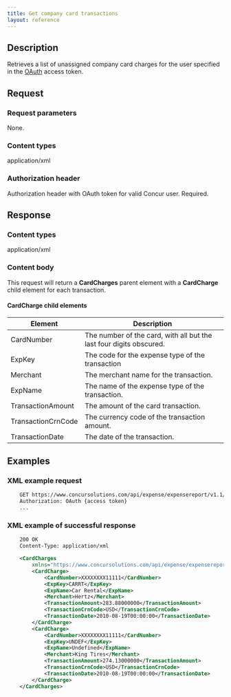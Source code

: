 ```yaml
---
title: Get company card transactions
layout: reference
---
```




## Description
Retrieves a list of unassigned company card charges for the user specified in the [OAuth][1] access token.

## Request

### Request parameters
None.

### Content types
application/xml

### Authorization header
Authorization header with OAuth token for valid Concur user. Required.

## Response

### Content types
application/xml

### Content body

This request will return a **CardCharges** parent element with a **CardCharge** child element for each transaction. 

#### CardCharge child elements

|  Element |  Description |
| -------- | ------------ |
|  CardNumber |  The number of the card, with all but the last four digits obscured.  |
|  ExpKey |  The code for the expense type of the transaction |
|  Merchant |  The merchant name for the transaction. |
|  ExpName |  The name of the expense type of the transaction. |
|  TransactionAmount |  The amount of the card transaction. |
|  TransactionCrnCode |  The currency code of the transaction amount. |
|  TransactionDate |  The date of the transaction. |

## Examples

### XML example request

```xml
    GET https://www.concursolutions.com/api/expense/expensereport/v1.1/CardCharges/ HTTP/1.1
    Authorization: OAuth {access token}
    ...
```

###  XML example of successful response

```xml
    200 OK
    Content-Type: application/xml

    <CardCharges
        xmlns="https://www.concursolutions.com/api/expense/expensereport/2011/03">
        <CardCharge>
            <CardNumber>XXXXXXXX11111</CardNumber>
            <ExpKey>CARRT</ExpKey>
            <ExpName>Car Rental</ExpName>
            <Merchant>Hertz</Merchant>
            <TransactionAmount>283.88000000</TransactionAmount>
            <TransactionCrnCode>USD</TransactionCrnCode>
            <TransactionDate>2010-08-19T00:00:00</TransactionDate>
        </CardCharge>
        <CardCharge>
            <CardNumber>XXXXXXXX11111</CardNumber>
            <ExpKey>UNDEF</ExpKey>
            <ExpName>Undefined</ExpName>
            <Merchant>King Tires</Merchant>
            <TransactionAmount>274.13000000</TransactionAmount>
            <TransactionCrnCode>USD</TransactionCrnCode>
            <TransactionDate>2010-08-19T00:00:00</TransactionDate>
        </CardCharge>
    </CardCharges>
```
  


[1]: https://developer.concur.com/oauth-20

